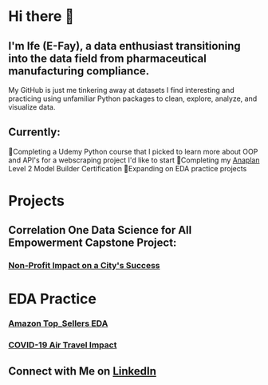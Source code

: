 # Hi there 👋



## I'm Ife (E-Fay), a data enthusiast transitioning into the data field from pharmaceutical manufacturing compliance. 



My GitHub is just me tinkering away at datasets I find interesting and practicing using unfamiliar Python packages to clean, explore, analyze, and visualize data. 



## Currently: 

  🌟Completing a Udemy Python course that I picked to learn more about OOP and API's for a webscraping project I'd like to start
  🌟Completing my [Anaplan](https://www.anaplan.com/platform/planning-and-modeling/) Level 2 Model Builder Certification
  🌟Expanding on EDA practice projects
 
# Projects

## Correlation One Data Science for All Empowerment Capstone Project:

### [Non-Profit Impact on a City's Success](https://github.com/ifemiller/DS4A-Capstone-Project)

# EDA Practice

### [Amazon Top_Sellers EDA](https://github.com/ifemiller/Amazon-Top-Sellers-EDA)

### [COVID-19 Air Travel Impact](https://github.com/ifemiller/Covid19-Air-Travel-Impact)


## Connect with Me on [LinkedIn](https://www.linkedin.com/in/ifetayo-miller/)
<!--
**ifemiller/ifemiller** is a ✨ _special_ ✨ repository because its `README.md` (this file) appears on your GitHub profile.



